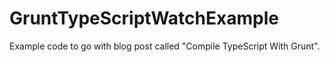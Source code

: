 GruntTypeScriptWatchExample
===========================

Example code to go with blog post called "Compile TypeScript With Grunt". 
